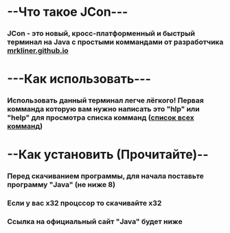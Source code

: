 <h1>--Что такое JCon---</h1>
<h3>JCon - это новый, кросс-платформенный и быстрый терминал на Java с простыми коммандами от разработчика <a href="https://mrkliner.github.io">mrkliner.github.io</a></h3>
<h1>---Как использовать---</h1>
<h3>Использовать данный терминал легче лёгкого! Первая комманда которую вам нужно написать это "hlp" или "help" для просмотра списка комманд (<a href="AllCommands">список всех комманд</a>)</h3>
<h1>--Как установить (Прочитайте)--</h1>
<h3>Перед скачиванием программы, для начала поставьте программу "Java" (не ниже 8)</h3>
<h3>Если у вас x32 процссор то скачивайте x32</h3>
<h3>Ссылка на официальный сайт "Java" будет ниже</h3>
